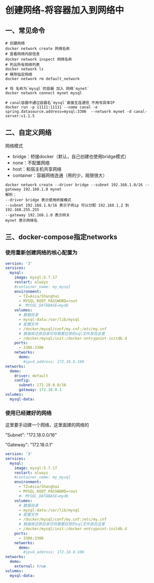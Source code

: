 # 创建网络-将容器加入到网络中

## 一、常见命令

```shell
# 创建网络
docker network create 网络名称
# 查看网络内部信息
docker network inspect 网络名称
# 列出所有网络列表
docker network ls
# 移除指定网络
docker network rm default_network

# 将 名称为`mysql`的容器 加入 网络`mynet`
docker network connect mynet mysql

# canal容器中通过容器名`mysql`直接互连通信 不用写具体IP
docker run -p 11111:11111 --name canal -e spring.datasource.address=mysql:3306  --network mynet -d canal-server:v1.1.5
```

## 二、自定义网络

网络模式

- bridge：桥接docker（默认，自己创建也使用bridge模式）
- none：不配置网络
- host：和宿主机共享网络
- container：容器网络连通（用的少，局限很大）

```shell
docker network create --driver bridge --subnet 192.168.1.0/16 --gateway 192.168.1.0 mynet
解析：
--driver bridge 表示使用桥接模式
--subnet 192.168.1.0/16 表示子网ip 可以分配 192.168.1.2 到 192.168.255.255
--gateway 192.168.1.0 表示网关
mynet 表示网络名
```

## 三、docker-compose指定networks

### 使用重新创建网络的核心配置为

```yml
version: '3'
services:
  mysql:
    image: mysql:5.7.17
    restart: always
    #container_name: my_mysql
    environment:
      - TZ=Asia/Shanghai
      - MYSQL_ROOT_PASSWORD=root
      #- MYSQL_DATABASE=mydb
    volumes:
      # 数据目录
      - mysql-data:/var/lib/mysql
      # 配置文件
      - /docker/mysql/conf/my.cnf:/etc/my.cnf
      # 数据库还原目录可将需要还原的sql文件放在这里
      - /docker/mysql/init:/docker-entrypoint-initdb.d
    ports:
      - 3306:3306
    networks:
      demo:
        #ipv4_address: 172.18.0.100
networks:
  demo:
    driver: default
    config:
      subnet: 172.18.0.0/16
      gateway: 172.18.0.1
volumes:
  mysql-data:
```

### 使用已经建好的网络

这里要手动建一个网络，这里面建的网络的

"Subnet": "172.18.0.0/16"

"Gateway": "172.18.0.1"

```yml
version: '3'
services:
  mysql:
    image: mysql:5.7.17
    restart: always
    #container_name: my_mysql
    environment:
      - TZ=Asia/Shanghai
      - MYSQL_ROOT_PASSWORD=root
      #- MYSQL_DATABASE=mydb
    volumes:
      # 数据目录
      - mysql-data:/var/lib/mysql
      # 配置文件
      - /docker/mysql/conf/my.cnf:/etc/my.cnf
      # 数据库还原目录可将需要还原的sql文件放在这里
      - /docker/mysql/init:/docker-entrypoint-initdb.d
    ports:
      - 3306:3306
    networks:
      demo:
        #ipv4_address: 172.18.0.100
networks:
  demo:
    external: true
volumes:
  mysql-data:
```

